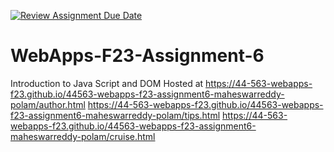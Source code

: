 [![Review Assignment Due Date](https://classroom.github.com/assets/deadline-readme-button-24ddc0f5d75046c5622901739e7c5dd533143b0c8e959d652212380cedb1ea36.svg)](https://classroom.github.com/a/b9NC0g7h)
# WebApps-F23-Assignment-6
Introduction to Java Script and DOM
Hosted at https://44-563-webapps-f23.github.io/44563-webapps-f23-assignment6-maheswarreddy-polam/author.html
https://44-563-webapps-f23.github.io/44563-webapps-f23-assignment6-maheswarreddy-polam/tips.html
https://44-563-webapps-f23.github.io/44563-webapps-f23-assignment6-maheswarreddy-polam/cruise.html

